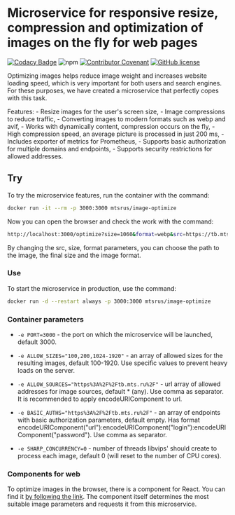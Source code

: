 # Microservice for responsive resize, compression and optimization of images on the fly for web pages

[![Codacy Badge](https://app.codacy.com/project/badge/Grade/042786e7f0304d1ea29d83f8c1522a55)](https://www.codacy.com/gh/MobileTeleSystems/image-optimize/dashboard?utm_source=github.com&amp;utm_medium=referral&amp;utm_content=MobileTeleSystems/image-optimize&amp;utm_campaign=Badge_Grade)
![npm](https://img.shields.io/npm/v/sharp?label=sharp)
[![Contributor Covenant](https://img.shields.io/badge/Contributor%20Covenant-2.1-4baaaa.svg)](CODE_OF_CONDUCT.md)
[![GitHub license](https://img.shields.io/badge/license-MIT-green.svg)](https://github.com/MobileTeleSystems/image-optimize/blob/main/LICENSE)

Optimizing images helps reduce image weight and increases website loading speed,
which is very important for both users and search engines. For these purposes,
we have created a microservice that perfectly copes with this task.

Features:
    - Resize images for the user's screen size,
    - Image compressions to reduce traffic,
    - Converting images to modern formats such as webp and avif,
    - Works with dynamically content, compression occurs on the fly,
    - High compression speed, an average picture is processed in just 200 ms,
    - Includes exporter of metrics for Prometheus,
    - Supports basic authorization for multiple domains and endpoints,
    - Supports security restrictions for allowed addresses.

## Try

To try the microservice features, run the container with the command:

```sh
docker run -it --rm -p 3000:3000 mtsrus/image-optimize
```

Now you can open the browser and check the work with the command:

```sh
http://localhost:3000/optimize?size=1060&format=webp&src=https://tb.mts.ru/static/landing/images-index2/banner/slider/partners.png
```

By changing the src, size, format parameters,
you can choose the path to the image,
the final size and the image format.

### Use

To start the microservice in production, use the command:

```sh
docker run -d --restart always -p 3000:3000 mtsrus/image-optimize
```

### Container parameters

- `-e PORT=3000` - the port on which the microservice will be launched, default 3000.
- `-e ALLOW_SIZES="100,200,1024-1920"` - an array of allowed sizes for the resulting images,
    default 100-1920. Use specific values to prevent heavy loads on the server.

- `-e ALLOW_SOURCES="https%3A%2F%2Ftb.mts.ru%2F"` - url array of allowed addresses for image sources, default * (any).
    Use comma as separator. It is recommended to apply encodeURIComponent to url.

- `-e BASIC_AUTHS="https%3A%2F%2Ftb.mts.ru%2F"` - an array of endpoints with basic authorization parameters, default empty.
    Has format encodeURIComponent("url"):encodeURIComponent("login"):encodeURIComponent("password"). Use comma as separator.

- `-e SHARP_CONCURRENCY=0` - number of threads libvips' should create to process each image,
    default 0 (will reset to the number of CPU cores).

### Components for web

To optimize images in the browser, there is a component for React. You can find it
[by following the link](https://github.com/MobileTeleSystems/image-optimize-react).
The component itself determines the most suitable image parameters and requests it from this microservice.
